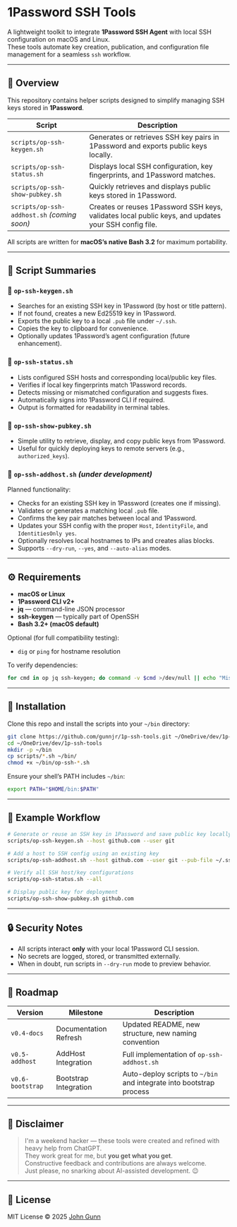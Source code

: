 # 1Password SSH Tools

A lightweight toolkit to integrate **1Password SSH Agent** with local SSH configuration on macOS and Linux.  
These tools automate key creation, publication, and configuration file management for a seamless `ssh` workflow.

---

## 🚀 Overview

This repository contains helper scripts designed to simplify managing SSH keys stored in **1Password**.

| Script | Description |
|---------|--------------|
| `scripts/op-ssh-keygen.sh` | Generates or retrieves SSH key pairs in 1Password and exports public keys locally. |
| `scripts/op-ssh-status.sh` | Displays local SSH configuration, key fingerprints, and 1Password matches. |
| `scripts/op-ssh-show-pubkey.sh` | Quickly retrieves and displays public keys stored in 1Password. |
| `scripts/op-ssh-addhost.sh` *(coming soon)* | Creates or reuses 1Password SSH keys, validates local public keys, and updates your SSH config file. |

All scripts are written for **macOS’s native Bash 3.2** for maximum portability.

---

## 🧩 Script Summaries

### 🔑 `op-ssh-keygen.sh`
- Searches for an existing SSH key in 1Password (by host or title pattern).  
- If not found, creates a new Ed25519 key in 1Password.  
- Exports the public key to a local `.pub` file under `~/.ssh`.  
- Copies the key to clipboard for convenience.  
- Optionally updates 1Password’s agent configuration (future enhancement).

### 🧾 `op-ssh-status.sh`
- Lists configured SSH hosts and corresponding local/public key files.  
- Verifies if local key fingerprints match 1Password records.  
- Detects missing or mismatched configuration and suggests fixes.  
- Automatically signs into 1Password CLI if required.  
- Output is formatted for readability in terminal tables.

### 🧷 `op-ssh-show-pubkey.sh`
- Simple utility to retrieve, display, and copy public keys from 1Password.  
- Useful for quickly deploying keys to remote servers (e.g., `authorized_keys`).

### 🧱 `op-ssh-addhost.sh` *(under development)*
Planned functionality:
- Checks for an existing SSH key in 1Password (creates one if missing).  
- Validates or generates a matching local `.pub` file.  
- Confirms the key pair matches between local and 1Password.  
- Updates your SSH config with the proper `Host`, `IdentityFile`, and `IdentitiesOnly yes`.  
- Optionally resolves local hostnames to IPs and creates alias blocks.  
- Supports `--dry-run`, `--yes`, and `--auto-alias` modes.

---

## ⚙️ Requirements

- **macOS or Linux**
- **1Password CLI v2+**
- **jq** — command-line JSON processor  
- **ssh-keygen** — typically part of OpenSSH  
- **Bash 3.2+ (macOS default)**

Optional (for full compatibility testing):
- `dig` or `ping` for hostname resolution

To verify dependencies:
```bash
for cmd in op jq ssh-keygen; do command -v $cmd >/dev/null || echo "Missing: $cmd"; done
```

---

## 🧰 Installation

Clone this repo and install the scripts into your `~/bin` directory:

```bash
git clone https://github.com/gunnjr/1p-ssh-tools.git ~/OneDrive/dev/1p-ssh-tools
cd ~/OneDrive/dev/1p-ssh-tools
mkdir -p ~/bin
cp scripts/*.sh ~/bin/
chmod +x ~/bin/op-ssh-*.sh
```

Ensure your shell’s PATH includes `~/bin`:
```bash
export PATH="$HOME/bin:$PATH"
```

---

## 🧩 Example Workflow

```bash
# Generate or reuse an SSH key in 1Password and save public key locally
scripts/op-ssh-keygen.sh --host github.com --user git

# Add a host to SSH config using an existing key
scripts/op-ssh-addhost.sh --host github.com --user git --pub-file ~/.ssh/github_ed25519.pub

# Verify all SSH host/key configurations
scripts/op-ssh-status.sh --all

# Display public key for deployment
scripts/op-ssh-show-pubkey.sh github.com
```

---

## 🔒 Security Notes

- All scripts interact **only** with your local 1Password CLI session.  
- No secrets are logged, stored, or transmitted externally.  
- When in doubt, run scripts in `--dry-run` mode to preview behavior.

---

## 🧠 Roadmap

| Version | Milestone | Description |
|----------|------------|-------------|
| `v0.4-docs` | Documentation Refresh | Updated README, new structure, new naming convention |
| `v0.5-addhost` | AddHost Integration | Full implementation of `op-ssh-addhost.sh` |
| `v0.6-bootstrap` | Bootstrap Integration | Auto-deploy scripts to `~/bin` and integrate into bootstrap process |

---

## 💬 Disclaimer

> I'm a weekend hacker — these tools were created and refined with heavy help from ChatGPT.  
> They work great for me, but **you get what you get**.  
> Constructive feedback and contributions are always welcome.  
> Just please, no snarking about AI-assisted development. 😉

---

## 📜 License

MIT License © 2025 [John Gunn](https://github.com/gunnjr)
